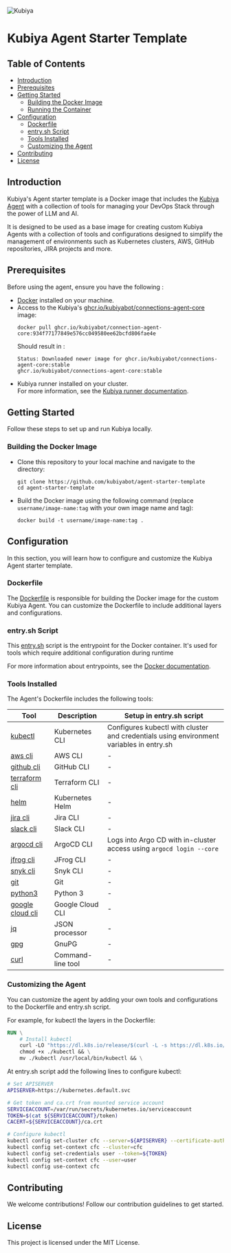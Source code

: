  
![Kubiya](https://avatars.githubusercontent.com/u/87862858?s=200&v=4)
# Kubiya Agent Starter Template


## Table of Contents

- [Introduction](#introduction)
- [Prerequisites](#prerequisites)
- [Getting Started](#getting-started)
    - [Building the Docker Image](#building-the-docker-image)
    - [Running the Container](#running-the-container)
- [Configuration](#configuration)
    - [Dockerfile](#dockerfile)
    - [entry.sh Script](#entrysh-script)
    - [Tools Installed](#tools-installed)
    - [Customizing the Agent](#customizing-the-agent)
- [Contributing](#contributing)
- [License](#license)

## Introduction
Kubiya's Agent starter template is a Docker image that includes the [Kubiya Agent](https://docs.kubiya.ai/gen-2-docs/agents-experimental) with a collection of tools for managing your DevOps Stack through the power of LLM and AI.

It is designed to be used as a base image for creating custom Kubiya Agents with a collection of tools and configurations designed to simplify the management of environments such as Kubernetes clusters, AWS, GitHub repositories, JIRA projects and more.


## Prerequisites

Before using the agent, ensure you have the following :
- [Docker](https://www.docker.com/get-started/) installed on your machine.
- Access to the Kubiya's [ghcr.io/kubiyabot/connections-agent-core](https://github.com/kubiyabot/connections/pkgs/container/connections-agent-core) image:
  ```shell
  docker pull ghcr.io/kubiyabot/connection-agent-core:934f77177849e576cc049580ee62bcfd806fae4e
  ```
  Should result in : 
  ```shell
  Status: Downloaded newer image for ghcr.io/kubiyabot/connections-agent-core:stable
  ghcr.io/kubiyabot/connections-agent-core:stable
  ```
- Kubiya runner installed on your cluster.   
For more information, see the [Kubiya runner documentation](https://docs.kubiya.ai/gen-2-docs/connectors/custom-connections/action-runners).

## Getting Started

Follow these steps to set up and run Kubiya locally.

### Building the Docker Image
- Clone this repository to your local machine and navigate to the directory:
  ```shell
  git clone https://github.com/kubiyabot/agent-starter-template
  cd agent-starter-template
  ```

- Build the Docker image using the following command (replace ```username/image-name:tag``` with your own image name and tag):
    ```shell
    docker build -t username/image-name:tag .
    ```

## Configuration
In this section, you will learn how to configure and customize the Kubiya Agent starter template.

### Dockerfile
The [Dockerfile](Dockerfile) is responsible for building the Docker image for the custom Kubiya Agent.
You can customize the Dockerfile to include additional layers and configurations.

### entry.sh Script
This [entry.sh](entry.sh) script is the entrypoint for the Docker container. It's used for tools which require additional configuration during runtime

For more information about entrypoints, see the [Docker documentation](https://docs.docker.com/engine/reference/builder/#entrypoint).

### Tools Installed
The Agent's Dockerfile includes the following tools:

| Tool               | Description          | Setup in entry.sh script                                                                |
|--------------------|----------------------|-----------------------------------------------------------------------------------------|
| [kubectl](https://kubernetes.io/docs/reference/kubectl/kubectl/) | Kubernetes CLI       | Configures kubectl with cluster and credentials using environment variables in entry.sh |
| [aws cli](https://aws.amazon.com/cli/) | AWS CLI              | -                                                                                       |
| [github cli](https://cli.github.com/) | GitHub CLI           | -                                                                                       |
| [terraform cli](https://www.terraform.io/docs/cli/index.html) | Terraform CLI        | -                                                                                       |
| [helm](https://helm.sh/docs/intro/quickstart/) | Kubernetes Helm      | -                                                                                       |
| [jira cli](https://developer.atlassian.com/server/jira/platform/cli/) | Jira CLI             | -                                                                                       |
| [slack cli](https://github.com/rockymadden/slack-cli) | Slack CLI            | -                                                                                       |
| [argocd cli](https://argoproj.github.io/argo-cd/cli_installation/) | ArgoCD CLI           | Logs into Argo CD with in-cluster access using `argocd login --core`                    |
| [jfrog cli](https://www.jfrog.com/confluence/display/JFROG/CLI+for+JFrog+Artifactory) | JFrog CLI            | -                                                                                       |
| [snyk cli](https://support.snyk.io/hc/en-us/articles/360004008258-Install-the-Snyk-CLI) | Snyk CLI             | -                                                                                       |
| [git](https://git-scm.com/doc) | Git                  | -                                                                                       |
| [python3](https://docs.python.org/3/) | Python 3             | -                                                                                       |
| [google cloud cli](https://cloud.google.com/sdk/docs/quickstarts) | Google Cloud CLI     | -                                                                                       |
| [jq](https://stedolan.github.io/jq/manual/) | JSON processor       | -                                                                                       |
| [gpg](https://www.gnupg.org/documentation/manuals/gnupg/) | GnuPG                | -                                                                                       |
| [curl](https://curl.se/docs/) | Command-line tool    | -                                                                                       |


### Customizing the Agent
You can customize the agent by adding your own tools and configurations to the Dockerfile and entry.sh script.

For example, for kubectl the layers in the Dockerfile:
```Dockerfile 
RUN \
    # Install kubectl
    curl -LO "https://dl.k8s.io/release/$(curl -L -s https://dl.k8s.io/release/stable.txt)/bin/linux/amd64/kubectl" && \
    chmod +x ./kubectl && \
    mv ./kubectl /usr/local/bin/kubectl && \
```
At entry.sh script add the following lines to configure kubectl:
```bash
# Set APISERVER
APISERVER=https://kubernetes.default.svc

# Get token and ca.crt from mounted service account
SERVICEACCOUNT=/var/run/secrets/kubernetes.io/serviceaccount
TOKEN=$(cat ${SERVICEACCOUNT}/token)
CACERT=${SERVICEACCOUNT}/ca.crt

# Configure kubectl
kubectl config set-cluster cfc --server=${APISERVER} --certificate-authority=${CACERT}
kubectl config set-context cfc --cluster=cfc
kubectl config set-credentials user --token=${TOKEN}
kubectl config set-context cfc --user=user
kubectl config use-context cfc
```

## Contributing
We welcome contributions! Follow our contribution guidelines to get started.
## License
This project is licensed under the MIT License.
